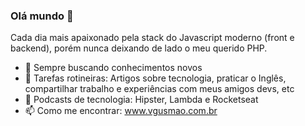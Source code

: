 ### Olá mundo 👋

Cada dia mais apaixonado pela stack do Javascript moderno (front e backend), porém nunca deixando de lado o meu querido PHP.

- 🌱 Sempre buscando conhecimentos novos
- 👯 Tarefas rotineiras: Artigos sobre tecnologia, praticar o Inglês, compartilhar trabalho e experiências com meus amigos devs, etc
- 🤔 Podcasts de tecnologia: Hipster, Lambda e Rocketseat
- 📫 Como me encontrar: www.vgusmao.com.br


